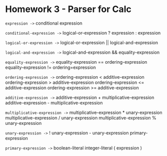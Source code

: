 # Homework 3 - Parser for Calc

`expression ->` conditional expression

`conditional-expression ->` logical-or-expression ? expression : expression 

`logical-or-expression ->` logical-or-expression || logical-and-expression

`logical-and-expression ->` logical-and-expression && equality-expression

`equality-expression ->` equality-expression == ordering-expression
                         equality-expression != ordering=expression

`ordering-expression ->` ordering-expression < additive-expression
                         ordering-expression > additive-expression
                         ordering-expression <= additive-expression
                         ordering-expression >= additive-expression
      
`additive-expression ->` additive-expression + multiplicative-expression
                         additive-expression - multiplicative-expression
             
`multiplicative-expression ->` multiplicative-expression * unary-expression
                               multiplicative-expression / unary-expression
                               multiplicative-expression % unary-expression
                             
`unary-expression ->` ! unary-expression
                      - unary-expression
                      primary-expression
                    
`primary-expression ->` boolean-literal
                        integer-literal
                        ( expression )
                   
                       


